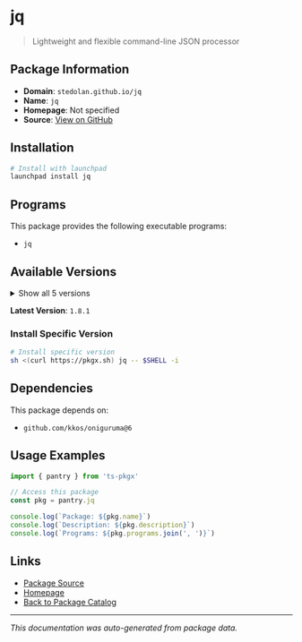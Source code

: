 # jq

> Lightweight and flexible command-line JSON processor

## Package Information

- **Domain**: `stedolan.github.io/jq`
- **Name**: `jq`
- **Homepage**: Not specified
- **Source**: [View on GitHub](https://github.com/pkgxdev/pantry/tree/main/projects/stedolan.github.io/jq/package.yml)

## Installation

```bash
# Install with launchpad
launchpad install jq
```

## Programs

This package provides the following executable programs:

- `jq`

## Available Versions

<details>
<summary>Show all 5 versions</summary>

- `1.8.1`, `1.8.0`, `1.7.1`, `1.7.0`, `1.6.0`

</details>

**Latest Version**: `1.8.1`

### Install Specific Version

```bash
# Install specific version
sh <(curl https://pkgx.sh) jq -- $SHELL -i
```

## Dependencies

This package depends on:

- `github.com/kkos/oniguruma@6`

## Usage Examples

```typescript
import { pantry } from 'ts-pkgx'

// Access this package
const pkg = pantry.jq

console.log(`Package: ${pkg.name}`)
console.log(`Description: ${pkg.description}`)
console.log(`Programs: ${pkg.programs.join(', ')}`)
```

## Links

- [Package Source](https://github.com/pkgxdev/pantry/tree/main/projects/stedolan.github.io/jq/package.yml)
- [Homepage](#)
- [Back to Package Catalog](../../../package-catalog.md)

---

*This documentation was auto-generated from package data.*
